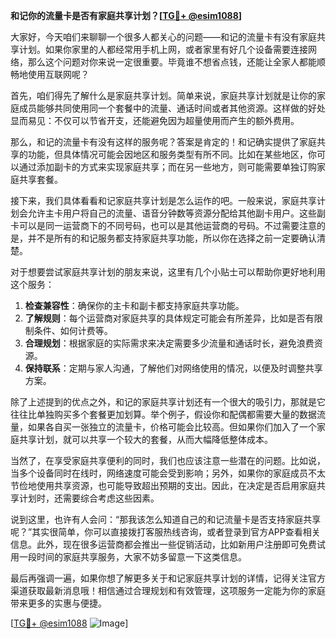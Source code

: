 **和记你的流量卡是否有家庭共享计划？[[TG💪+ @esim1088](https://t.me/s/esim1088)]**

大家好，今天咱们来聊聊一个很多人都关心的问题——和记的流量卡有没有家庭共享计划。如果你家里的人都经常用手机上网，或者家里有好几个设备需要连接网络，那么这个问题对你来说一定很重要。毕竟谁不想省点钱，还能让全家人都能顺畅地使用互联网呢？

首先，咱们得先了解什么是家庭共享计划。简单来说，家庭共享计划就是让你的家庭成员能够共同使用同一个套餐中的流量、通话时间或者其他资源。这样做的好处显而易见：不仅可以节省开支，还能避免因为超量使用而产生的额外费用。

那么，和记的流量卡有没有这样的服务呢？答案是肯定的！和记确实提供了家庭共享的功能，但具体情况可能会因地区和服务类型有所不同。比如在某些地区，你可以通过添加副卡的方式来实现家庭共享；而在另一些地方，则可能需要单独订购家庭共享套餐。

接下来，我们具体看看和记家庭共享计划是怎么运作的吧。一般来说，家庭共享计划会允许主卡用户将自己的流量、语音分钟数等资源分配给其他副卡用户。这些副卡可以是同一运营商下的不同号码，也可以是其他运营商的号码。不过需要注意的是，并不是所有的和记服务都支持家庭共享功能，所以你在选择之前一定要确认清楚。

对于想要尝试家庭共享计划的朋友来说，这里有几个小贴士可以帮助你更好地利用这个服务：

1. **检查兼容性**：确保你的主卡和副卡都支持家庭共享功能。
2. **了解规则**：每个运营商对家庭共享的具体规定可能会有所差异，比如是否有限制条件、如何计费等。
3. **合理规划**：根据家庭的实际需求来决定需要多少流量和通话时长，避免浪费资源。
4. **保持联系**：定期与家人沟通，了解他们对网络使用的情况，以便及时调整共享方案。

除了上述提到的优点之外，和记的家庭共享计划还有一个很大的吸引力，那就是它往往比单独购买多个套餐更加划算。举个例子，假设你和配偶都需要大量的数据流量，如果各自买一张独立的流量卡，价格可能会比较高。但如果你们加入了一个家庭共享计划，就可以共享一个较大的套餐，从而大幅降低整体成本。

当然了，在享受家庭共享便利的同时，我们也应该注意一些潜在的问题。比如说，当多个设备同时在线时，网络速度可能会受到影响；另外，如果你的家庭成员不太节俭地使用共享资源，也可能导致超出预期的支出。因此，在决定是否启用家庭共享计划时，还需要综合考虑这些因素。

说到这里，也许有人会问：“那我该怎么知道自己的和记流量卡是否支持家庭共享呢？”其实很简单，你可以直接拨打客服热线咨询，或者登录到官方APP查看相关信息。此外，现在很多运营商都会推出一些促销活动，比如新用户注册即可免费试用一段时间的家庭共享服务，大家不妨多留意一下这类信息。

最后再强调一遍，如果你想了解更多关于和记家庭共享计划的详情，记得关注官方渠道获取最新消息哦！相信通过合理规划和有效管理，这项服务一定能为你的家庭带来更多的实惠与便捷。

[[TG💪+ @esim1088](https://t.me/s/esim1088) ![Image](https://i.postimg.cc/4NQfJmqS/Snipaste-2025-05-13-00-14-12.png)]
